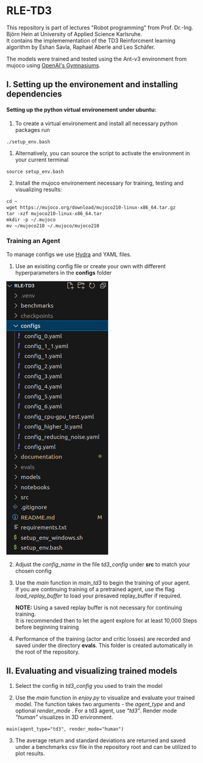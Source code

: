 # RLE-TD3
This repository is part of lectures "Robot programming" from Prof. Dr.-Ing. Björn Hein at University of Applied Science Karlsruhe. <br>
It contains the implemementation of the TD3 Reinforcment learning algorithm by Eshan Savla, Raphael Aberle and Leo Schäfer. <br>


The models were trained and tested using the Ant-v3 environment from mujoco using [OpenAI's Gymnasiums](https://gymnasium.farama.org/index.html).

## I. Setting up the environement and installing dependencies

#### Setting up the python virtual environement under ubuntu:
1. To create a virtual environement and install all necessary python packages run
```
./setup_env.bash
```

1. Alternatively, you can source the script to activate the environment in your current terminal
```
source setup_env.bash
```
2. Install the mujoco environement necessary for training, testing and visualizing results:
```
cd ~
wget https://mujoco.org/download/mujoco210-linux-x86_64.tar.gz
tar -xzf mujoco210-linux-x86_64.tar
mkdir -p ~/.mujoco
mv ~/mujoco210 ~/.mujoco/mujoco210
```

### Training an Agent
To manage configs we use [Hydra](https://hydra.cc/) and YAML files.

1. Use an exisiting config file or create your own with different hyperparameters in the **configs** folder

![Alt text](./documentation/images/Workflow_structure_overview.png)

2. Adjust the *config_name* in the file *td3_config* under **src** to match your chosen config

3. Use the *main* function in *main_td3* to begin the training of your agent. <br> If you are continuing training of a pretrained agent, use the flag *load_replay_buffer* to load your presaved replay_buffer if required.

    **NOTE:** Using a saved replay buffer is not necessary for continuing training. <br> It is recommended then to let the agent explore for at least 10,000 Steps before beginning training

1. Performance of the training (actor and critic losses) are recorded and saved under the directory **evals**. This folder is created automatically in the root of the repository.

## II. Evaluating and visualizing trained models

1. Select the config in *td3_config* you used to train the model

2. Use the *main* function in *enjoy.py* to visualize and evaluate your trained model. The function takes two arguments - the *agent_type* and and optional *render_mode* . For a td3 agent, use *"td3"*. Render mode *"human"* visualizes in 3D environment.

```
main(agent_type="td3", render_mode="human")
```

3. The average return and standard deviations are returned and saved under a benchmarks csv file in the repository root and can be utilized to plot results.
